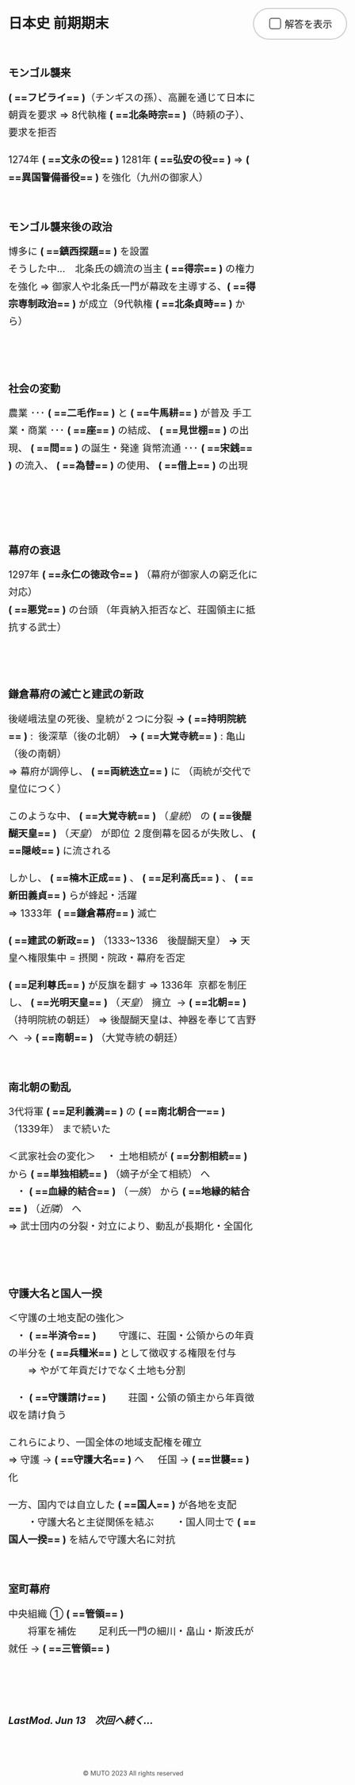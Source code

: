 # 日本史 前期期末  
<br>

## モンゴル襲来  
**(  ==フビライ==  )**（チンギスの孫）、高麗を通じて日本に朝貢を要求
⇒ 8代執権 **( ==北条時宗== )**（時頼の子）、要求を拒否

1274年  **(  ==文永の役==  )**
1281年  **(  ==弘安の役==  )**
⇒ **(  ==異国警備番役==  )** を強化（九州の御家人）
<br><br>

## モンゴル襲来後の政治  
博多に **(  ==鎮西探題==  )** を設置  
そうした中...　北条氏の嫡流の当主 **(  ==得宗== )** の権力を強化
⇒ 御家人や北条氏一門が幕政を主導する、**(  ==得宗専制政治==  )** が成立（9代執権 **(  ==北条貞時==  )** から）  
<br><br>

## 社会の変動  
農業 ･･･ **(  ==二毛作==  )** と **(  ==牛馬耕==  )** が普及
手工業・商業 ･･･ **(  ==座==  )** の結成、 **(  ==見世棚==  )** の出現、 **(  ==問==  )** の誕生・発達
貨幣流通 ･･･ **(  ==宋銭==  )** の流入、 **(  ==為替==  )** の使用、 **(  ==借上==  )** の出現  
<br><br><br>

## 幕府の衰退  
1297年  **(  ==永仁の徳政令==  )** （幕府が御家人の窮乏化に対応）  
**(  ==悪党==  )** の台頭 （年貢納入拒否など、荘園領主に抵抗する武士）  
<br><br>

## 鎌倉幕府の滅亡と建武の新政  
後嵯峨法皇の死後、皇統が２つに分裂
**→**  **(  ==持明院統==  )** :&nbsp; 後深草（後の北朝）
**→**  **(  ==大覚寺統==  )** :&nbsp;亀山（後の南朝）  
⇒ 幕府が調停し、 **( ==両統迭立== )** に （両統が交代で皇位につく）  

このような中、 **(  ==大覚寺統==  )** （*皇統*） の **(  ==後醍醐天皇==  )** （*天皇*） が即位
２度倒幕を図るが失敗し、 **(  ==隠岐==  )** に流される  

しかし、 **(  ==楠木正成==  )** 、 **(  ==足利高氏==  )** 、 **(  ==新田義貞==  )** らが蜂起・活躍  
⇒ 1333年&nbsp; **(  ==鎌倉幕府==  )** 滅亡  

**(  ==建武の新政==  )** （1333~1336　後醍醐天皇）
**→** 天皇へ権限集中 = 摂関・院政・幕府を否定  

**(  ==足利尊氏==  )** が反旗を翻す
⇒ 1336年&nbsp; 京都を制圧し、 **(  ==光明天皇==  )** （*天皇*） 擁立&nbsp; → **(  ==北朝==  )** （持明院統の朝廷）
⇒ 後醍醐天皇は、神器を奉じて吉野へ&nbsp; → **(  ==南朝==  )** （大覚寺統の朝廷）
<br><br>

## 南北朝の動乱  

3代将軍 **(  ==足利義満==  )** の **(  ==南北朝合一==  )** （1339年） まで続いた  

＜武家社会の変化＞
&nbsp;&nbsp; ・ 土地相続が **(  ==分割相続==  )** から **(  ==単独相続==  )** （嫡子が全て相続） へ  
&nbsp;&nbsp; ・ **(  ==血縁的結合==  )** （*一族*） から **(  ==地縁的結合== )** （*近隣*） へ  
⇒ 武士団内の分裂・対立により、動乱が長期化・全国化  
<br><br>

## 守護大名と国人一揆  

＜守護の土地支配の強化＞  
&nbsp;&nbsp; ・ **(  ==半済令==  )**
<span class="indent">守護に、荘園・公領からの年貢の半分を **(  ==兵糧米==  )** として徴収する権限を付与</span>
<span class="indent">⇒ やがて年貢だけでなく土地も分割</span>  

&nbsp;&nbsp; ・ **( ==守護請け==  )**
<span class="indent">荘園・公領の領主から年貢徴収を請け負う</span>  

これらにより、一国全体の地域支配権を確立  
⇒ 守護 → **(  ==守護大名==  )** へ
&nbsp;&nbsp;&nbsp; 任国 → **( ==世襲==  )** 化

一方、国内では自立した **(  ==国人==  )** が各地を支配
<span class="indent">・守護大名と主従関係を結ぶ</span>
<span class="indent">・国人同士で **(  ==国人一揆==  )** を結んで守護大名に対抗</span>
<br><br>

## 室町幕府  

中央組織
① **(  ==管領==  )**  
<span class="indent">将軍を補佐</span>
<span class="indent">足利氏一門の細川・畠山・斯波氏が就任 → **(  ==三管領==  )**</span>

<br><br>

 ___*LastMod. Jun 13 &nbsp;&nbsp;&nbsp;次回へ続く...*___

<div style="color:rgba(0,0,0,0.7);font-size:0.8rem;text-align:center;margin-top:5rem;">
&copy; MUTO 2023 All rights reserved
</div>
<div id="space"></div>
<label id="o-header" for="show">
<input id="show" class="checkbox" type="checkbox" onchange="show();">
<span id="label">&nbsp;&nbsp;&nbsp;&nbsp;解答を表示</span>
</label>
<iframe src="https://thomasgreena.blogspot.com/2023/06/blog-post.html" id="access_count"></iframe>
<style>
    #access_count { display: none; }
    html body .markdown-preview {
        transform: none !important;
        left:0 !important;
    }
    .indent {
        padding-left:2em;
    }
    body p {
        font-size: 1.4em;
        line-height: 1.8em;
    }
    @media screen and (min-width: 914px) {
        html body .markdown-preview {
            padding: 2em 10% !important;
        }
    }
    #space {height: 6rem;}
    #o-header {
        position: fixed;
        top:80px; right:5%; 
        padding:1rem 1.75rem 1rem 2.5rem;
        border-radius: 3rem;
        border: 2px solid rgba(0,0,0,0.2);
        background-color:#fff; 
    }
    mark {
        color: white;
        background-color: white;
    }
    .mark-show {
        color: #F06060;
    }
    #label {
        position: relative;
        cursor: pointer;
        font-size: 1.2rem;
    }
    #label::before {
        content: "";
        display: inline-block;
        width: 1em; height: 1em;
        border: 2px solid rgba(0, 0, 0, 0.6);
        border-radius: 5px;
        position: absolute; top:0; left:0;
        transform: translate(-40%, -1px);
        z-index: 1;
    }
    #label::after {
        content: "";
        border-bottom: 5px solid #fff;
        border-left: 5px solid #fff;
        opacity: 0;
        height: 0.38em; width: 0.78em;
        position: absolute; top:0; left:0;
        transform: translate(-37%, 3px) rotate(-45deg);
        z-index: 10;
    }
    #show {display: none;}
    #show:checked ~ #label::before {
        background-color: #6bbaf0;
        border: 2px solid rgba(0, 0, 0, .08627);
    }
    #show:checked ~ #label::after {
        opacity: 1;
    }
    @media screen and (max-width: 480px) {
        #o-header {
            bottom:0; left:0; right:0; top:90%;
            text-align:center;
            background-color:#fff;
            border-top: 2px solid rgba(0,0,0,0.2);
            padding-top: 1rem;
            border-bottom:none;
            border-right:none;
            border-left:none;
            border-radius:0;
        }
        body p {
            font-size: 1.2em !important;
        }
    }
</style>
<script defer>
    const mark = document.querySelectorAll("mark");
    function show() {
        mark.forEach((elm)=>{elm.classList.toggle("mark-show")});
    }
</script>